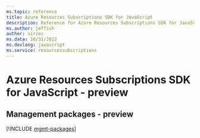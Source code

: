 ```yaml
---
ms.topic: reference
title: Azure Resources Subscriptions SDK for JavaScript
description: Reference for Azure Resources Subscriptions SDK for JavaScript
ms.author: jeffish
author: xirzec
ms.data: 10/31/2022
ms.devlang: javascript
ms.service: resourcessubscriptions
---
```

# Azure Resources Subscriptions SDK for JavaScript - preview

## Management packages - preview
[!INCLUDE [mgmt-packages](resources-subscriptions-mgmt-index.md)]